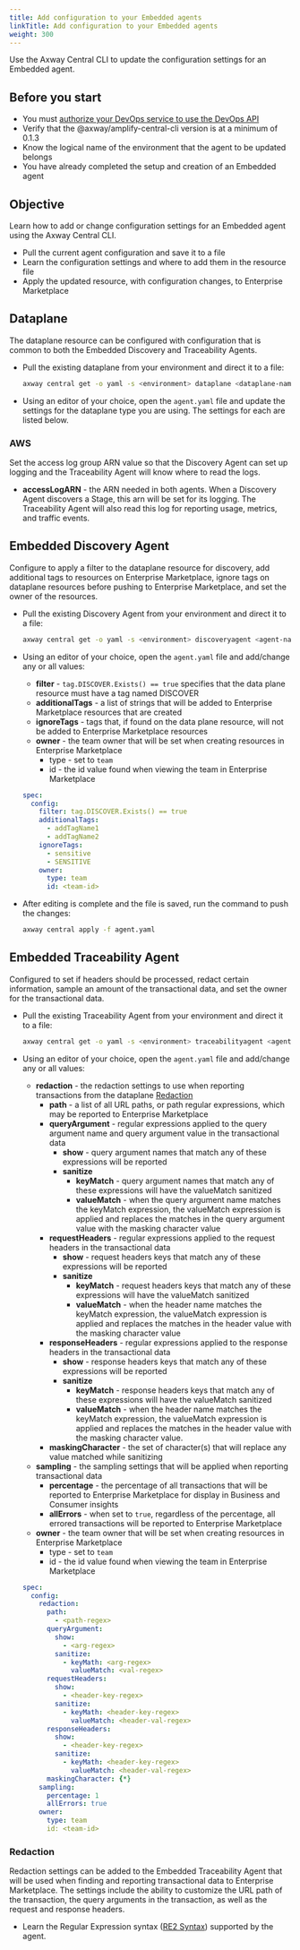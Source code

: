 ```yaml
---
title: Add configuration to your Embedded agents
linkTitle: Add configuration to your Embedded agents
weight: 300
---
```

Use the Axway Central CLI to update the configuration settings for an Embedded agent.

## Before you start

* You must [authorize your DevOps service to use the DevOps API](/docs/integrate_with_central/cli_central/cli_install/#authorize-your-devops-service-to-use-the-amplify-central-apis)
* Verify that the @axway/amplify-central-cli version is at a minimum of 0.1.3
* Know the logical name of the environment that the agent to be updated belongs
* You have already completed the setup and creation of an Embedded agent

## Objective

Learn how to add or change configuration settings for an Embedded agent using the Axway Central CLI.

* Pull the current agent configuration and save it to a file
* Learn the configuration settings and where to add them in the resource file
* Apply the updated resource, with configuration changes, to Enterprise Marketplace

## Dataplane

The dataplane resource can be configured with configuration that is common to both the Embedded Discovery and Traceability Agents.

* Pull the existing dataplane from your environment and direct it to a file:

    ```bash
    axway central get -o yaml -s <environment> dataplane <dataplane-name> > dataplane.yaml
    ```

* Using an editor of your choice, open the `agent.yaml` file and update the settings for the dataplane type you are using. The settings for each are listed below.

### AWS

Set the access log group ARN value so that the Discovery Agent can set up logging and the Traceability Agent will know where to read the logs.

* **accessLogARN** - the ARN needed in both agents. When a Discovery Agent discovers a Stage, this arn will be set for its logging. The Traceability Agent will also read this log for reporting usage, metrics, and traffic events.

## Embedded Discovery Agent

Configure to apply a filter to the dataplane resource for discovery, add additional tags to resources on Enterprise Marketplace, ignore tags on dataplane resources before pushing to Enterprise Marketplace, and set the owner of the resources.

* Pull the existing Discovery Agent from your environment and direct it to a file:

    ```bash
    axway central get -o yaml -s <environment> discoveryagent <agent-name> > agent.yaml
    ```

* Using an editor of your choice, open the `agent.yaml` file and add/change any or all values:
    * **filter** - `tag.DISCOVER.Exists() == true` specifies that the data plane resource must have a tag named DISCOVER
    * **additionalTags** - a list of strings that will be added to Enterprise Marketplace resources that are created
    * **ignoreTags** - tags that, if found on the data plane resource, will not be added to Enterprise Marketplace resources
    * **owner** - the team owner that will be set when creating resources in Enterprise Marketplace
        * type - set to `team`
        * id - the id value found when viewing the team in Enterprise Marketplace

    ```yaml
    spec:
      config:
        filter: tag.DISCOVER.Exists() == true
        additionalTags:
          - addTagName1
          - addTagName2
        ignoreTags:
          - sensitive
          - SENSITIVE
        owner:
          type: team
          id: <team-id>
    ```

* After editing is complete and the file is saved, run the command to push the changes:

    ```bash
    axway central apply -f agent.yaml
    ```

## Embedded Traceability Agent

Configured to set if headers should be processed, redact certain information, sample an amount of the transactional data, and set the owner for the transactional data.

* Pull the existing Traceability Agent from your environment and direct it to a file:

    ```bash
    axway central get -o yaml -s <environment> traceabilityagent <agent-name> > agent.yaml
    ```
* Using an editor of your choice, open the `agent.yaml` file and add/change any or all values:
    * **redaction** - the redaction settings to use when reporting transactions from the dataplane [Redaction](#redaction)
        * **path** - a list of all URL paths, or path regular expressions, which may be reported to Enterprise Marketplace
        * **queryArgument** - regular expressions applied to the query argument name and query argument value in the transactional data
            * **show** - query argument names that match any of these expressions will be reported
            * **sanitize**
                * **keyMatch** - query argument names that match any of these expressions will have the valueMatch sanitized
                * **valueMatch** - when the query argument name matches the keyMatch expression, the valueMatch expression is applied and replaces the matches in the query argument value with the masking character value
        * **requestHeaders** - regular expressions applied to the request headers in the transactional data
            * **show** - request headers keys that match any of these expressions will be reported
            * **sanitize**
                * **keyMatch** - request headers keys that match any of these expressions will have the valueMatch sanitized
                * **valueMatch** - when the header name matches the keyMatch expression, the valueMatch expression is applied and replaces the matches in the header value with the masking character value
        * **responseHeaders** - regular expressions applied to the response headers in the transactional data
            * **show** - response headers keys that match any of these expressions will be reported
            * **sanitize**
                * **keyMatch** - response headers keys that match any of these expressions will have the valueMatch sanitized
                * **valueMatch** - when the header name matches the keyMatch expression, the valueMatch expression is applied and replaces the matches in the header value with the masking character value.
        * **maskingCharacter** - the set of character(s) that will replace any value matched while sanitizing
    * **sampling** - the sampling settings that will be applied when reporting transactional data
        * **percentage** - the percentage of all transactions that will be reported to Enterprise Marketplace for display in Business and Consumer insights
        * **allErrors** - when set to `true`, regardless of the percentage, all errored transactions will be reported to Enterprise Marketplace
    * **owner** - the team owner that will be set when creating resources in Enterprise Marketplace
        * type - set to `team`
        * id - the id value found when viewing the team in Enterprise Marketplace

    ```yaml
    spec:
      config:
        redaction:
          path:
            - <path-regex>
          queryArgument:
            show:
              - <arg-regex>
            sanitize:
              - keyMath: <arg-regex>
                valueMatch: <val-regex>
          requestHeaders:
            show:
              - <header-key-regex>
            sanitize:
              - keyMath: <header-key-regex>
                valueMatch: <header-val-regex>
          responseHeaders:
            show:
              - <header-key-regex>
            sanitize:
              - keyMath: <header-key-regex>
                valueMatch: <header-val-regex>
          maskingCharacter: {*}
        sampling: 
          percentage: 1
          allErrors: true
        owner:
          type: team
          id: <team-id>
    ```

### Redaction

Redaction settings can be added to the Embedded Traceability Agent that will be used when finding and reporting transactional data to Enterprise Marketplace. The settings include the ability to customize the URL path of the transaction, the query arguments in the transaction, as well as the request and response headers.

* Learn the Regular Expression syntax ([RE2 Syntax](https://github.com/google/re2/wiki/Syntax)) supported by the agent.
